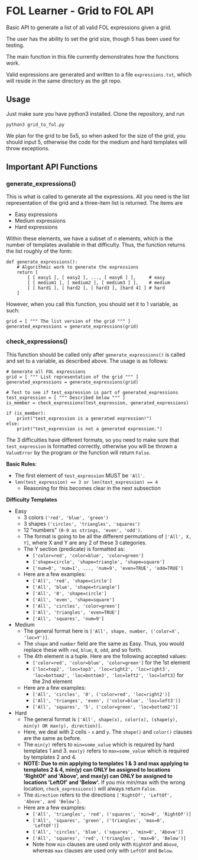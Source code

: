 # FOL Learner - Grid to FOL API

Basic API to generate a list of all valid FOL expressions given a grid.

The user has the ability to set the grid size, though 5 has been used for testing.

The main function in this file currently demonstrates how the functions work.

Valid expressions are generated and written to a file `expressions.txt`, which
will reside in the same directory as the git repo.

## Usage
Just make sure you have python3 installed. Clone the repository, and run

    python3 grid_to_fol.py

We plan for the grid to be 5x5, so when asked for the size of the grid, you
should input 5, otherwise the code for the medium and hard templates will throw 
exceptions.

## Important API Functions

### generate_expressions()
This is what is called to generate all the expressions. All you need is the
list representation of the grid and a three-item list is returned. The items are
- Easy expressions
- Medium expressions
- Hard expressions

Within these elements, we have a subset of *n* elements, which is the number
of templates available in that difficulty. Thus, the function returns the list
roughly of the form:
    
    def generate_expressions():
        # Algorithmic work to generate the expressions
        return [ 
            [ [ easy1 ], [ easy2 ], ..., [ easy6 ] ],     # easy
            [ [ medium1 ], [ medium2 ], [ medium3 ] ],    # medium
            [ [ hard1 ], [ hard2 ], [ hard3 ], [hard 4] ] # hard
        ]

However, when you call this function, you should set it to 1 variable, as such:

    grid = [ """ The list version of the grid """ ]
    generated_expressions = generate_expressions(grid)

### check_expressions()
This function should be called only after `generate_expressions()` is called
and set to a variable, as described above. The usage is as follows:

    # Generate all FOL expressions
    grid = [ """ List representation of the grid """ ]
    generated_expressions = generate_expressions(grid)
    
    # Test to see if test_expression is part of generated_expressions
    test_expression = [ """ Described below """ ]
    is_member = check_expressions(test_expression, generated_expressions)
    
    if (is_member):
        print("test_expression is a generated expression!")
    else:
        print("test_expression is not a generated expression.")

The 3 difficulties have different formats, so you need to make sure that
`test_expression` is formatted correctly, otherwise you will be thrown a
`ValueError` by the program or the function will return `False`.

**Basic Rules**:
- The first element of `test_expression` MUST be `'All'`.
- `len(test_expression) == 3 or len(test_expression) == 4`
    - Reasoning for this becomes clear in the next subsection

**Difficulty Templates**
- Easy
    - 3 colors `('red', 'blue', 'green')`
    - 3 shapes `('circles', 'triangles', 'squares')`
    - 12 "numbers" `(0-9 as strings, 'even', 'odd')`.
    - The format is going to be all the different permutations of `['All', X, Y]`, where X and Y are any 2 of these 3 categories.
    - The Y section (predicate) is formatted as:
        - `['color=red', 'color=blue', 'color=green']`
        - `['shape=circle', 'shape=triangle', 'shape=square']`
        - `['num=0', 'num=1', ..., 'num=9', 'even=TRUE', 'odd=TRUE']`
    - Here are a few examples:
        - `['All', 'red', 'shape=circle']`
        - `['All', 'blue', 'shape=triangle']`
        - `['All', '8', 'shape=circle']`
        - `['All', 'even', 'shape=square']`
        - `['All', 'circles', 'color=green']`
        - `['All', 'triangles', 'even=TRUE']`
        - `['All', 'squares', 'num=9']`
- Medium
    - The general format here is `['All', shape, number, ('color=X', 'loc=Y')]`.
    - The `shape` and `number` field are the same as Easy. Thus, you would replace these with `red`, `blue`, `8`, `odd`, and so forth.
    - The 4th element is a tuple. Here are the following accepted values:
        - `['color=red', 'color=blue', 'color=green']` for the 1st element
        - `['loc=top2', 'loc=top3', 'loc=right2', 'loc=right3', 'loc=bottom2', 'loc=bottom3', 'loc=left2', 'loc=left3]` for the 2nd element
    - Here are a few examples:
        - `['All', 'circles', '0', ('color=red', 'loc=right2')]`
        - `['All', 'trianges', 'even', ('color=blue', 'loc=left3')]`
        - `['All', 'squares', '5', ('color=green', 'loc=bottom2')]`
- Hard
    - The general format is `['All', shape(x), color(x), (shape(y), min(y) OR max(y), direction)]`.
    - Here, we deal with 2 cells - `x` and `y`. The `shape()` and `color()` clauses are the same as before. 
    - The `min(y)` refers to `min=some_value` which is required by hard templates 1 and 3. `max(y)` refers to `max=some_value` which is required by templates 2 and 4.
    - **NOTE: Due to min applying to templates 1 & 3 and max applying to templates 2 & 4, min(y) can ONLY be assigned to locations 'RightOf' and 'Above', and max(y) can ONLY be assigned to locations 'LeftOf' and 'Below'.** If you mix min/max with the wrong location, `check_expressions()` will always return `False`.
    - The `direction` refers to the directions `['RightOf', 'LeftOf', 'Above', and 'Below']`.
    - Here are a few examples:
        - `['All', 'triangles', 'red', ('squares', 'min=0', 'RightOf')]`
        - `['All', 'squares', 'green', ('triangles', 'max=0', 'LeftOf')]`
        - `['All', 'circles', 'blue', ('squares', 'min=0', 'Above')]`
        - `['All', 'squares', 'red', ('triangles', 'max=0', 'Below')]`
        - Note how `min` clauses are used only with `RightOf` and `Above`, whereas `max` clauses are used only with `LeftOf` and `Below`.